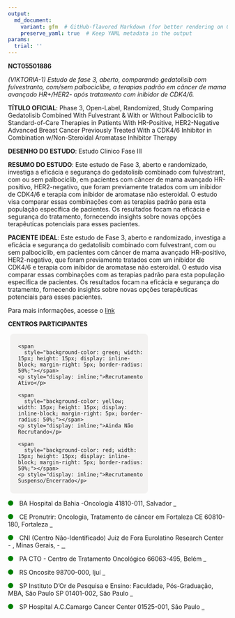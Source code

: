```yaml
---
output: 
  md_document:
    variant: gfm  # GitHub-flavored Markdown (for better rendering on GitHub)
    preserve_yaml: true  # Keep YAML metadata in the output
params:
  trial: ''
---
```


**NCT05501886**

*(VIKTORIA-1) Estudo de fase 3, aberto, comparando gedatolisib com
fulvestranto, com/sem palbociclibe, a terapias padrão em câncer de mama
avançado HR+/HER2- após tratamento com inibidor de CDK4/6.*

**TÍTULO OFICIAL**: Phase 3, Open-Label, Randomized, Study Comparing
Gedatolisib Combined With Fulvestrant & With or Without Palbociclib to
Standard-of-Care Therapies in Patients With HR-Positive, HER2-Negative
Advanced Breast Cancer Previously Treated With a CDK4/6 Inhibitor in
Combination w/Non-Steroidal Aromatase Inhibitor Therapy

**DESENHO DO ESTUDO**: Estudo Clinico Fase III

**RESUMO DO ESTUDO**: Este estudo de Fase 3, aberto e randomizado,
investiga a eficácia e segurança do gedatolisib combinado com
fulvestrant, com ou sem palbociclib, em pacientes com câncer de mama
avançado HR-positivo, HER2-negativo, que foram previamente tratados com
um inibidor de CDK4/6 e terapia com inibidor de aromatase não
esteroidal. O estudo visa comparar essas combinações com as terapias
padrão para esta população específica de pacientes. Os resultados focam
na eficácia e segurança do tratamento, fornecendo insights sobre novas
opções terapêuticas potenciais para esses pacientes.

**PACIENTE IDEAL**: Este estudo de Fase 3, aberto e randomizado,
investiga a eficácia e segurança do gedatolisib combinado com
fulvestrant, com ou sem palbociclib, em pacientes com câncer de mama
avançado HR-positivo, HER2-negativo, que foram previamente tratados com
um inibidor de CDK4/6 e terapia com inibidor de aromatase não
esteroidal. O estudo visa comparar essas combinações com as terapias
padrão para esta população específica de pacientes. Os resultados focam
na eficácia e segurança do tratamento, fornecendo insights sobre novas
opções terapêuticas potenciais para esses pacientes.

Para mais informações, acesse o
[link](https://clinicaltrials.gov/ct2/show/NCT05501886)

**CENTROS PARTICIPANTES**

<div style="margin-bottom: 8px; margin-left: 5px; padding: 8px; max-width: 300px; background-color: #f3f2f1; border-radius: 8px;">

<div style="margin-left: 10px;">

    <span 
      style="background-color: green; width: 15px; height: 15px; display: inline-block; margin-right: 5px; border-radius: 50%;"></span>
    <p style="display: inline;">Recrutamento Ativo</p>

</div>

<div style="margin-left: 10px;">

    <span 
      style="background-color: yellow; width: 15px; height: 15px; display: inline-block; margin-right: 5px; border-radius: 50%;"></span>
    <p style="display: inline;">Ainda Não Recrutando</p>

</div>

<div style="margin-left: 10px;">

    <span 
      style="background-color: red; width: 15px; height: 15px; display: inline-block; margin-right: 5px; border-radius: 50%;"></span>
    <p style="display: inline;">Recrutamento Suspenso/Encerrado</p>

</div>

</div>

<span style="display: inline-block; width: 12px; height: 12px; border-radius: 50%; margin-right: 10px; padding-bottom: 0px; background-color: green;"></span>
BA Hospital da Bahia -Oncologia 41810-011, Salvador
<span style="color: #2E4A7F; text-decoration: none; font-weight: 500; font-size: 0.8">[REPORTAR
ERRO](https://flazar.shinyapps.io/formsapp?study_nct_id=NCT05501886&location_id=BAHIAONCOLOGYCENTERSALVADORDEBAHIABRAZIL&location_full_name=Hospital%20da%20Bahia%20-Oncologia%2C%2041810-011%2C%20Salvador&form_type=Reportar%20Erro)</span>

<span style="display: inline-block; width: 12px; height: 12px; border-radius: 50%; margin-right: 10px; padding-bottom: 0px; background-color: green;"></span>
CE Pronutrir: Oncologia, Tratamento de câncer em Fortaleza CE 60810-180,
Fortaleza
<span style="color: #2E4A7F; text-decoration: none; font-weight: 500; font-size: 0.8">[REPORTAR
ERRO](https://flazar.shinyapps.io/formsapp?study_nct_id=NCT05501886&location_id=PRONUTRIRFORTALEZABRAZIL&location_full_name=Pronutrir%3A%20Oncologia%2C%20Tratamento%20de%20c%C3%A2ncer%20em%20Fortaleza%20CE%2C%2060810-180%2C%20Fortaleza&form_type=Reportar%20Erro)</span>

<span style="display: inline-block; width: 12px; height: 12px; border-radius: 50%; margin-right: 10px; padding-bottom: 0px; background-color: green;"></span>
CNI (Centro Não-Identificado) Juiz de Fora Eurolatino Research Center -
, Minas Gerais, -
<span style="color: #2E4A7F; text-decoration: none; font-weight: 500; font-size: 0.8">[IDENTIFICAR
CENTRO](https://flazar.shinyapps.io/formsapp?study_nct_id=NCT05501886&location_id=JUIZDEFORAEUROLATINORESEARCHCENTERMINASGERAISBRAZIL&location_full_name=%28Centro%20N%C3%A3o-Identificado%29%2C%20Juiz%20de%20Fora%20Eurolatino%20Research%20Center%20%20-%20%2C%20Minas%20Gerais%2C%20%20-%20&form_type=Identificar%20Centro)</span>

<span style="display: inline-block; width: 12px; height: 12px; border-radius: 50%; margin-right: 10px; padding-bottom: 0px; background-color: green;"></span>
PA CTO - Centro de Tratamento Oncológico 66063-495, Belém
<span style="color: #2E4A7F; text-decoration: none; font-weight: 500; font-size: 0.8">[REPORTAR
ERRO](https://flazar.shinyapps.io/formsapp?study_nct_id=NCT05501886&location_id=ONCOLOGYTREATMENTCENTERBELEMPARABRAZIL&location_full_name=CTO%20-%20Centro%20de%20Tratamento%20Oncol%C3%B3gico%2C%2066063-495%2C%20Bel%C3%A9m&form_type=Reportar%20Erro)</span>

<span style="display: inline-block; width: 12px; height: 12px; border-radius: 50%; margin-right: 10px; padding-bottom: 0px; background-color: green;"></span>
RS Oncosite 98700-000, Ijuí
<span style="color: #2E4A7F; text-decoration: none; font-weight: 500; font-size: 0.8">[REPORTAR
ERRO](https://flazar.shinyapps.io/formsapp?study_nct_id=NCT05501886&location_id=ONCOSITECLINICALRESEARCHCENTERINONCOLOGYIJUIBRAZIL&location_full_name=Oncosite%2C%2098700-000%2C%20Iju%C3%AD&form_type=Reportar%20Erro)</span>

<span style="display: inline-block; width: 12px; height: 12px; border-radius: 50%; margin-right: 10px; padding-bottom: 0px; background-color: green;"></span>
SP Instituto D’Or de Pesquisa e Ensino: Faculdade, Pós-Graduação, MBA,
São Paulo SP 01401-002, São Paulo
<span style="color: #2E4A7F; text-decoration: none; font-weight: 500; font-size: 0.8">[REPORTAR
ERRO](https://flazar.shinyapps.io/formsapp?study_nct_id=NCT05501886&location_id=DORINSTITUTESAOPAULOBRAZIL&location_full_name=Instituto%20D%27Or%20de%20Pesquisa%20e%20Ensino%3A%20Faculdade%2C%20P%C3%B3s-Gradua%C3%A7%C3%A3o%2C%20MBA%2C%20S%C3%A3o%20Paulo%20SP%2C%2001401-002%2C%20S%C3%A3o%20Paulo&form_type=Reportar%20Erro)</span>

<span style="display: inline-block; width: 12px; height: 12px; border-radius: 50%; margin-right: 10px; padding-bottom: 0px; background-color: green;"></span>
SP Hospital A.C.Camargo Cancer Center 01525-001, São Paulo
<span style="color: #2E4A7F; text-decoration: none; font-weight: 500; font-size: 0.8">[REPORTAR
ERRO](https://flazar.shinyapps.io/formsapp?study_nct_id=NCT05501886&location_id=HOSPITALACCAMARGOSAOPAULOBRAZIL&location_full_name=Hospital%20A.C.Camargo%20Cancer%20Center%2C%2001525-001%2C%20S%C3%A3o%20Paulo&form_type=Reportar%20Erro)</span>
